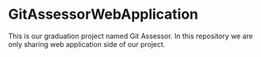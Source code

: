 # GitAssessorWebApplication
This is our graduation project named Git Assessor. In this repository we are only sharing web application side of our project.
